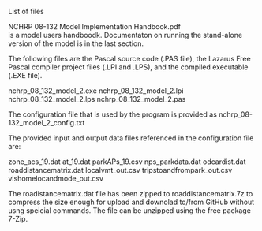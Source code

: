 List of files

NCHRP 08-132 Model Implementation Handbook.pdf  
is a model users handboodk. Documentaton on running the stand-alone version of the model
is in the last section.

The following files are the Pascal source code (.PAS file), the Lazarus Free Pascal 
compiler project files (.LPI and .LPS), and the compiled executable (.EXE file). 

nchrp_08_132_model_2.exe
nchrp_08_132_model_2.lpi
nchrp_08_132_model_2.lps
nchrp_08_132_model_2.pas
 
The configuration file that is used by the program is provided as
nchrp_08-132_model_2_config.txt

The provided input and output data files referenced in the configuration file are:

zone_acs_19.dat
at_19.dat
parkAPs_19.csv
nps_parkdata.dat
odcardist.dat
roaddistancematrix.dat
localvmt_out.csv
tripstoandfrompark_out.csv
vishomelocandmode_out.csv

The roadistancematrix.dat file has been zipped to roaddistancematrix.7z to compress the size
enough for upload and downolad to/from GitHub without usng speicial commands. The file can be
unzipped using the free package 7-Zip. 

